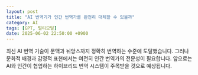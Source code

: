 ```yaml
---
layout: post
title: "AI 번역기가 인간 번역가를 완전히 대체할 수 있을까"
category: AI
tags: [GPT, 멀티모달]
date: 2025-06-02 22:50:00 +0900
---
```


최신 AI 번역 기술이 문맥과 뉘앙스까지 정확히 번역하는 수준에 도달했습니다. 그러나 문화적 배경과 감정적 표현에서는 여전히 인간 번역가의 전문성이 필요합니다. 앞으로는 AI와 인간이 협업하는 하이브리드 번역 시스템이 주목받을 것으로 예상됩니다.